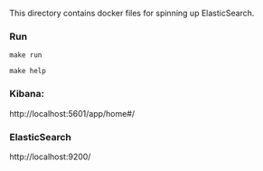 This directory contains docker files for 
spinning up ElasticSearch.

### Run

```shell script
make run
```

```shell script
make help
```

### Kibana:
http://localhost:5601/app/home#/

### ElasticSearch

http://localhost:9200/
